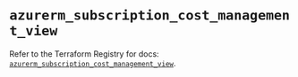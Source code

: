 # `azurerm_subscription_cost_management_view`

Refer to the Terraform Registry for docs: [`azurerm_subscription_cost_management_view`](https://registry.terraform.io/providers/hashicorp/azurerm/4.44.0/docs/resources/subscription_cost_management_view).
